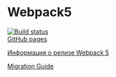 # Webpack5

[![Build status](https://ci.appveyor.com/api/projects/status/48lg2d81lugeo85n/branch/main?svg=true)](https://ci.appveyor.com/project/AnastasiaLunina/ahj-env/branch/main) <br>
[GitHub pages](https://anastasialunina.github.io/ahj-env/)



[Информация о релизе Webpack 5](https://webpack.js.org/blog/2020-10-10-webpack-5-release/)

[Migration Guide](https://webpack.js.org/migrate/5/)
